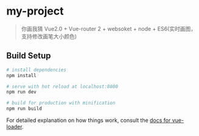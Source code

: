 # my-project

> 你画我猜  Vue2.0 + Vue-router 2 + websoket + node + ES6(实时画图，支持修改画笔大小颜色)

## Build Setup

``` bash
# install dependencies
npm install

# serve with hot reload at localhost:8080
npm run dev

# build for production with minification
npm run build
```

For detailed explanation on how things work, consult the [docs for vue-loader](http://vuejs.github.io/vue-loader).
